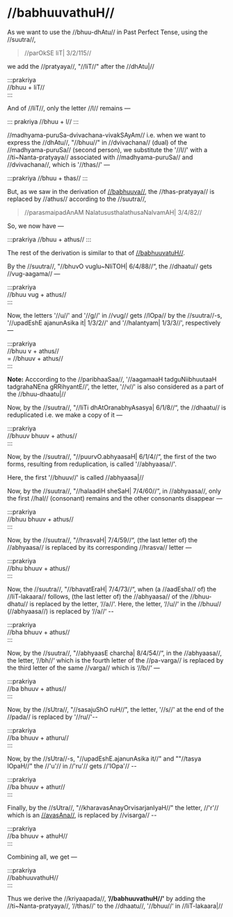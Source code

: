 # //babhuuvathuH//

As we want to use the //bhuu-dhAtu// in Past Perfect Tense, using the //suutra//,

> //parOkSE liT| 3/2/115//

we add the //pratyaya//, "//liT//" after the //dhAtu|//

:::prakriya  
//bhuu + liT//  
:::

And of //liT//, only the letter //l// remains —

::: prakriya
//bhuu + l//
:::

//madhyama-puruSa-dvivachana-vivakSAyAm// i.e. when we want to express the //dhAtu//, "//bhuu//" in //dvivachana// (dual) of the //madhyama-puruSa// (second person), we substitute the '//l//' with a //ti~Nanta-pratyaya// associated with //madhyama-puruSa// and //dvivachana//, which is '//thas//' — 

:::prakriya
//bhuu + thas//
:::

But, as we saw in the derivation of [//babhuuva//](#/lsk/tinanta/bhuu/lit-1-1), the //thas-pratyaya// is replaced by //athus// according to the //suutra//, 

> //parasmaipadAnAM NalatususthalathusaNalvamAH| 3/4/82//

So, we now have — 

:::prakriya
//bhuu + athus//
:::

The rest of the derivation is similar to that of [//babhuuvatuH//](#/lsk/tinanta/bhuu/lit-1-2).

By the //suutra//, "//bhuvO vuglu~NliTOH| 6/4/88//“, the //dhaatu// gets //vug-aagama// — 

:::prakriya  
//bhuu vug + athus//  
:::

Now, the letters '//u//' and '//g//' in //vug// gets //lOpa// by the //suutra//-s, '//upadEshE ajanunAsika it| 1/3/2//' and '//halantyam| 1/3/3//', respectively —

:::prakriya  
//bhuu v + athus//  
= //bhuuv + athus//  
:::

**Note:** Acccording to the //paribhaaSaa//, '//aagamaaH tadguNiibhuutaaH tadgrahaNEna gRRihyantE//’, the letter, '//v//' is also considered as a part of the //bhuu-dhaatu|//

Now, by the //suutra//, "//liTi dhAtOranabhyAsasya| 6/1/8//“, the //dhaatu// is reduplicated i.e. we make a copy of it —

:::prakriya  
//bhuuv bhuuv + athus//  
:::

Now, by the //suutra//, "//puurvO.abhyaasaH| 6/1/4//“, the first of the two forms, resulting from reduplication, is called '//abhyaasa//'.

Here, the first '//bhuuv//' is called //abhyaasa|//

Now, by the //suutra//, "//halaadiH sheSaH| 7/4/60//“, in //abhyaasa//, only the first //hal// (consonant) remains and the other consonants disappear — 

:::prakriya  
//bhuu bhuuv + athus//  
:::

Now, by the //suutra//, "//hrasvaH| 7/4/59//“, (the last letter of) the //abhyaasa// is replaced by its corresponding //hrasva// letter — 

:::prakriya  
//bhu bhuuv + athus//  
:::

Now, the //suutra//, "//bhavatEraH| 7/4/73//“, when (a //aadEsha// of) the //liT-lakaara// follows, (the last letter of) the //abhyaasa// of the //bhuu-dhatu// is replaced by the letter, ‘//a//‘. Here, the letter, ‘//u//‘ in the //bhuu// (//abhyaasa//) is replaced by ‘//a//‘ --

:::prakriya  
//bha bhuuv + athus//  
:::

Now, by the //suutra//, "//abhyaasE charcha| 8/4/54//“, in the //abhyaasa//, the letter, ‘//bh//‘ which is the fourth letter of the //pa-varga// is replaced by the third letter of the same //varga// which is ‘//b//‘ —

:::prakriya  
//ba bhuuv + athus//  
:::

Now, by the //sUtra//, "//sasajuShO ruH//",  the letter, '//s//' at the end of the //pada// is replaced by '//ru//'--

:::prakriya  
//ba bhuuv + athuru//  
:::

Now, by the //sUtra//-s, "//upadEshE.ajanunAsika it//" and ""//tasya lOpaH//" the //'u'// in //'ru'// gets //'lOpa'// --

:::prakriya  
//ba bhuuv + athur//  
:::

Finally, by the //sUtra//, "//kharavasAnayOrvisarjanIyaH//" the letter, //'r'// which is an [//avasAna//](#/lsk/subanta/general/avasana), is replaced by //visarga// --

:::prakriya  
//ba bhuuv + athuH//  
:::

Combining all, we get —

:::prakriya  
//babhuuvathuH//  
:::

Thus we derive the //kriyaapada//, **’//babhuuvathuH//'** by adding the //ti~Nanta-pratyaya//, ‘//thas//' to the //dhaatu//, '//bhuu//‘ in //liT-lakaara|//

